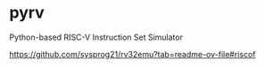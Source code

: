 # pyrv

Python-based RISC-V Instruction Set Simulator

<https://github.com/sysprog21/rv32emu?tab=readme-ov-file#riscof>
